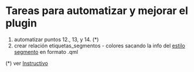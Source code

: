 # Tareas para automatizar y mejorar el plugin


1. automatizar puntos 12., 13, y 14. (*)
2. crear relación etiquetas_segmentos - colores sacando la info del [estilo segmento](https://github.com/Proyecto-Mandarina/salidagrafica-atlas/blob/master/estilo_segmento/segmento.qml) en formato .qml 

(*) ver [Instructivo](https://github.com/Proyecto-Mandarina/salidagrafica-atlas/blob/master/salida-gr%C3%A1fica%20atlas%20instructivo.pdf)
